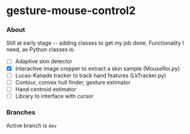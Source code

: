 # gesture-mouse-control2

### About
Still at early stage -- adding classes to get my job done. Functionality I need, as Python classes is:  
- [ ] Adaptive skin detector
- [x] Interactive image cropper to extract a skin sample (MouseRoi.py)
- [ ] Lucas-Kanade tracker to track hand features (LkTracker.py)
- [ ] Contour, convex hull finder, gesture estimator
- [ ] Hand centroid estimator
- [ ] Library to interface with cursor 

### Branches
Active branch is `dev`
